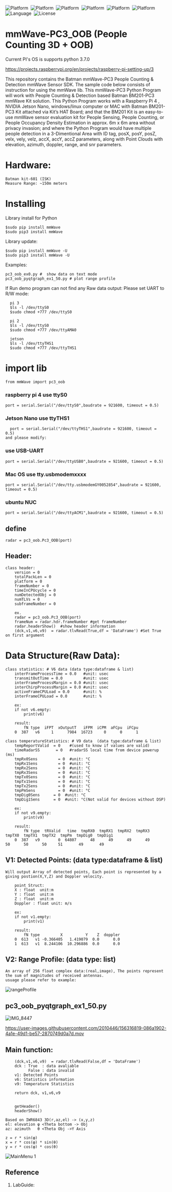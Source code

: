 ![Platform](https://img.shields.io/badge/Raspberry-Pi3-orange.svg)&nbsp;
![Platform](https://img.shields.io/badge/Raspberry-Pi4-orange.svg)&nbsp;
![Platform](https://img.shields.io/badge/ubuntu-NCU-orange.svg)&nbsp;
![Platform](https://img.shields.io/badge/Win-OS-blue)&nbsp;
![Platform](https://img.shields.io/badge/Mac-OS-lightgrey)&nbsp;
![Platform](https://img.shields.io/badge/Jeson-Nano-green.svg)&nbsp;
![Language](https://img.shields.io/badge/python-%3E3.6%20-green.svg)&nbsp;
![License](http://img.shields.io/badge/license-MIT-green.svg?style=flat)

# mmWave-PC3_OOB (People Counting 3D + OOB)

Current PI's OS is supports python 3.7.0

https://projects.raspberrypi.org/en/projects/raspberry-pi-setting-up/3

This repository contains the Batman mmWave-PC3 People Counting & Detection mmWave Sensor SDK. The sample code below consists of instruction for using the mmWave lib. This mmWave-PC3 Python Program will work with People Counting & Detection based Batman BM201-PC3 mmWave Kit solution. This Python Program works with a Raspberry Pi 4 , NVIDIA Jetson Nano, windows/linux computer or MAC with Batman BM201-PC3 Kit attached via Kit’s HAT Board; and that the BM201 Kit is an easy-to-use mmWave sensor evaluation kit for People Sensing, People Counting, or People Occupancy Density Estimation in approx. 6m x 6m area without privacy invasion; and where the Python Program would have multiple people detection in a 3-Dimentional Area with ID tag, posX, posY, posZ, velx, vely, velz, accX, accY, accZ parameters, along with Point Clouds with elevation, azimuth, doppler, range, and snr parameters.


# Hardware:
    Batman kit-601 (ISK)
    Measure Range: ~150m meters
    
# Installing

Library install for Python

    $sudo pip install mmWave
    $sudo pip3 install mmWave

Library update:

    $sudo pip install mmWave -U
    $sudo pip3 install mmWave -U

Examples:
    
    pc3_oob_ex0.py #  show data on text mode
    pc3_oob_pyqtgraph_ex1_50.py # plot range profile 
    
If Run demo program can not find any Raw data output:
      Please set UART to R/W mode: 
      
      pi 3
      $ls -l /dev/ttyS0
      $sudo chmod +777 /dev/ttyS0
      
      pi 2 
      $ls -l /dev/ttyS0
      $sudo chmod +777 /dev/ttyAMA0
      
      jetson
      $ls -l /dev/ttyTHS1
      $sudo chmod +777 /dev/ttyTHS1



 # import lib

    from mmWave import pc3_oob

  ### raspberry pi 4 use ttyS0
    port = serial.Serial("/dev/ttyS0",baudrate = 921600, timeout = 0.5)

  ### Jetson Nano use ttyTHS1
      port = serial.Serial("/dev/ttyTHS1",baudrate = 921600, timeout = 0.5)
    and please modify: 
    
  ### use USB-UART
    port = serial.Serial("/dev/ttyUSB0",baudrate = 921600, timeout = 0.5)
 
  ### Mac OS use tty.usbmodemxxxx
    port = serial.Serial("/dev/tty.usbmodemGY0052854",baudrate = 921600, timeout = 0.5)
  
  ### ubuntu NUC
    port = serial.Serial("/dev/ttyACM1",baudrate = 921600, timeout = 0.5)


## define

    radar = pc3_oob.Pc3_OOB(port)

## Header:

    class header:
        version = 0
        totalPackLen = 0
        platform = 0
        frameNumber = 0
        timeInCPUcycle = 0
        numDetectedObj = 0
        numTLVs = 0
        subframeNumber = 0
        
        ex.
        radar = pc3_oob.Pc3_OOB(port)
        frameNum = radar.hdr.frameNumber #get frameNumber  
        radar.headerShow()  #show header information
        (dck,v1,v6,v9)  = radar.tlvRead(True,df = 'DataFrame') #Set True on first argument
 
 # Data Structure(Raw Data):
        
    class statistics: # V6 data (data type:dataframe & list)
        interFrameProcessTime = 0.0   #unit: usec
        transmitOutTime = 0.0         #unit: usec
        interFrameProcessMargin = 0.0 #unit: usec
        interChirpProcessMargin = 0.0 #unit: usec
        activeFrameCPULoad = 0.0      #unit: %
        interFrameCPULoad = 0.0       #unit: %
        
        ex:
        if not v6.empty:
            print(v6)
            
        result:
            fN type  iFPT  xOutputT   iFPM  iCPM  aFCpu  iFCpu
        0  387   v6     1      7984  16723     0      0      1
        
    class temperatureStatistics: # V9 data  (data type:dataframe & list)
        tempReportValid  = 0    #(used to know if values are valid)
        timeRadarSS       = 0   #radarSS local time from device powerup (ms)
        tmpRx0Sens         = 0  #unit: °C
        tmpRx1Sens         = 0  #unit: °C
        tmpRx2Sens         = 0  #unit: °C
        tmpRx3Sens         = 0  #unit: °C
        tmpTx0Sens         = 0  #unit: °C
        tmpTx1Sens         = 0  #unit: °C
        tmpTx2Sens         = 0  #unit: °C
        tmpPmSens          = 0  #unit: °C
        tmpDig0Sens      = 0  #unit: °C
        tmpDig1Sens      = 0  #unit: °C(Not valid for devices without DSP)
        
        ex: 
        if not v9.empty: 
            print(v9) 
        
        result:   
            fN type  tRValid   time  tmpRX0  tmpRX1  tmpRX2  tmpRX3  tmpTX0  tmpTX1  tmpTX2  tmpPm  tmpDig0  tmpDig1
        0  387   v9        0  64807      48      49      49      49      50      50      50     51       49       49


## V1: Detected Points: (data type:dataframe & list)
    Will output Array of detected points, Each point is represented by a giving postion(X,Y,Z) and Doppler velocity.
    
        point Struct:
        X : float  unit:m
        Y : float  unit:m
        Z : float  unit:m
        Doppler : float unit: m/s
        
        ex:
        if not v1.empty:
            print(v1)
        
        result:
            fN type         X          Y    Z  doppler
        0  613   v1 -0.366405   1.419079  0.0      0.0
        1  613   v1  8.244106  10.296886  0.0      0.0
    
 ## V2: Range Profile: (data type: list)
    An array of 256 float complex data:(real,image), The points represent the sum of magnitudes of received antennas.
    usuage please refer to example:
    
    
![rangeProfile](https://user-images.githubusercontent.com/2010446/156333660-f31976ff-c343-457e-906a-c10b450d0246.jpg)
  
    
    
    
## pc3_oob_pyqtgraph_ex1_50.py 

![IMG_8447](https://user-images.githubusercontent.com/2010446/156317589-6bacf303-bf2e-4d5d-864d-61b30aa14410.jpg)

https://user-images.githubusercontent.com/2010446/156316819-086a1902-4a1e-49d1-be57-2870749d0a7d.mov
    
  
## Main function:
 
        (dck,v1,v6,v9)  = radar.tlvRead(False,df = 'DataFrame')
        dck : True  : data avaliable
              False : data invalid
        v1: Detected Points
        v6: Statistics information
        v9: Temperature Statistics

        return dck, v1,v6,v9 
      
   
        getHeader()
        headerShow()
        
    Based on IWR6843 3D(r,az,el) -> (x,y,z)
    el: elevation φ <Theta bottom -> Obj    
    az: azimuth   θ <Theta Obj ->Y Axis 
    
    z = r * sin(φ)
    x = r * cos(φ) * sin(θ)
    y = r * cos(φ) * cos(θ)
    
 ![MainMenu 1](https://github.com/bigheadG/imageDir/blob/master/objGeoSmall.png)
			


## Reference

 
1. LabGuide: 



